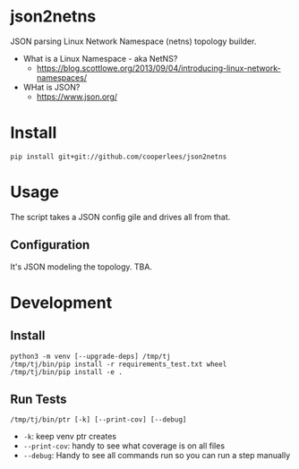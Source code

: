 # json2netns

JSON parsing Linux Network Namespace (netns) topology builder.

- What is a Linux Namespace - aka NetNS?
  - https://blog.scottlowe.org/2013/09/04/introducing-linux-network-namespaces/
- WHat is JSON?
  - https://www.json.org/

# Install

```console
pip install git+git://github.com/cooperlees/json2netns
```

# Usage

The script takes a JSON config gile and drives all from that.

## Configuration

It's JSON modeling the topology. TBA.

# Development

## Install

```console
python3 -m venv [--upgrade-deps] /tmp/tj
/tmp/tj/bin/pip install -r requirements_test.txt wheel
/tmp/tj/bin/pip install -e .
````

## Run Tests

```console
/tmp/tj/bin/ptr [-k] [--print-cov] [--debug]
```

- `-k`: keep venv ptr creates
- `--print-cov`: handy to see what coverage is on all files
- `--debug`: Handy to see all commands run so you can run a step manually